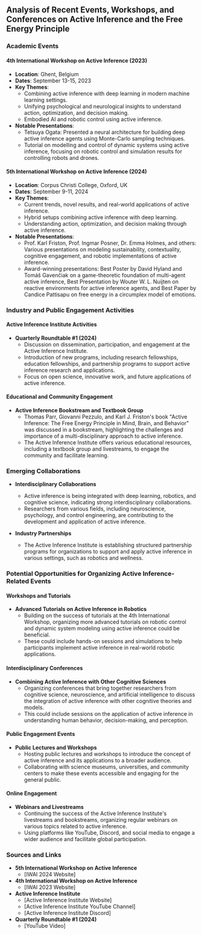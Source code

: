 ## Analysis of Recent Events, Workshops, and Conferences on Active Inference and the Free Energy Principle

### Academic Events

#### 4th International Workshop on Active Inference (2023)
- **Location**: Ghent, Belgium
- **Dates**: September 13-15, 2023
- **Key Themes**:
  - Combining active inference with deep learning in modern machine learning settings.
  - Unifying psychological and neurological insights to understand action, optimization, and decision making.
  - Embodied AI and robotic control using active inference.
- **Notable Presentations**:
  - Tetsuya Ogata: Presented a neural architecture for building deep active inference agents using Monte-Carlo sampling techniques.
  - Tutorial on modelling and control of dynamic systems using active inference, focusing on robotic control and simulation results for controlling robots and drones.

#### 5th International Workshop on Active Inference (2024)
- **Location**: Corpus Christi College, Oxford, UK
- **Dates**: September 9-11, 2024
- **Key Themes**:
  - Current trends, novel results, and real-world applications of active inference.
  - Hybrid setups combining active inference with deep learning.
  - Understanding action, optimization, and decision making through active inference.
- **Notable Presentations**:
  - Prof. Karl Friston, Prof. Ingmar Posner, Dr. Emma Holmes, and others: Various presentations on modeling sustainability, contextuality, cognitive engagement, and robotic implementations of active inference.
  - Award-winning presentations: Best Poster by David Hyland and Tomáš Gavenčiak on a game-theoretic foundation of multi-agent active inference, Best Presentation by Wouter W. L. Nuijten on reactive environments for active inference agents, and Best Paper by Candice Pattisapu on free energy in a circumplex model of emotions.

### Industry and Public Engagement Activities

#### Active Inference Institute Activities
- **Quarterly Roundtable #1 (2024)**
  - Discussion on dissemination, participation, and engagement at the Active Inference Institute.
  - Introduction of new programs, including research fellowships, education fellowships, and partnership programs to support active inference research and applications.
  - Focus on open science, innovative work, and future applications of active inference.

#### Educational and Community Engagement
- **Active Inference Bookstream and Textbook Group**
  - Thomas Parr, Giovanni Pezzulo, and Karl J. Friston's book "Active Inference: The Free Energy Principle in Mind, Brain, and Behavior" was discussed in a bookstream, highlighting the challenges and importance of a multi-disciplinary approach to active inference.
  - The Active Inference Institute offers various educational resources, including a textbook group and livestreams, to engage the community and facilitate learning.

### Emerging Collaborations

- **Interdisciplinary Collaborations**
  - Active inference is being integrated with deep learning, robotics, and cognitive science, indicating strong interdisciplinary collaborations.
  - Researchers from various fields, including neuroscience, psychology, and control engineering, are contributing to the development and application of active inference.

- **Industry Partnerships**
  - The Active Inference Institute is establishing structured partnership programs for organizations to support and apply active inference in various settings, such as robotics and wellness.

### Potential Opportunities for Organizing Active Inference-Related Events

#### Workshops and Tutorials
- **Advanced Tutorials on Active Inference in Robotics**
  - Building on the success of tutorials at the 4th International Workshop, organizing more advanced tutorials on robotic control and dynamic system modeling using active inference could be beneficial.
  - These could include hands-on sessions and simulations to help participants implement active inference in real-world robotic applications.

#### Interdisciplinary Conferences
- **Combining Active Inference with Other Cognitive Sciences**
  - Organizing conferences that bring together researchers from cognitive science, neuroscience, and artificial intelligence to discuss the integration of active inference with other cognitive theories and models.
  - This could include sessions on the application of active inference in understanding human behavior, decision-making, and perception.

#### Public Engagement Events
- **Public Lectures and Workshops**
  - Hosting public lectures and workshops to introduce the concept of active inference and its applications to a broader audience.
  - Collaborating with science museums, universities, and community centers to make these events accessible and engaging for the general public.

#### Online Engagement
- **Webinars and Livestreams**
  - Continuing the success of the Active Inference Institute's livestreams and bookstreams, organizing regular webinars on various topics related to active inference.
  - Using platforms like YouTube, Discord, and social media to engage a wider audience and facilitate global participation.

### Sources and Links

- **5th International Workshop on Active Inference**
  - [IWAI 2024 Website]
- **4th International Workshop on Active Inference**
  - [IWAI 2023 Website]
- **Active Inference Institute**
  - [Active Inference Institute Website]
  - [Active Inference Institute YouTube Channel]
  - [Active Inference Institute Discord]
- **Quarterly Roundtable #1 (2024)**
  - [YouTube Video]